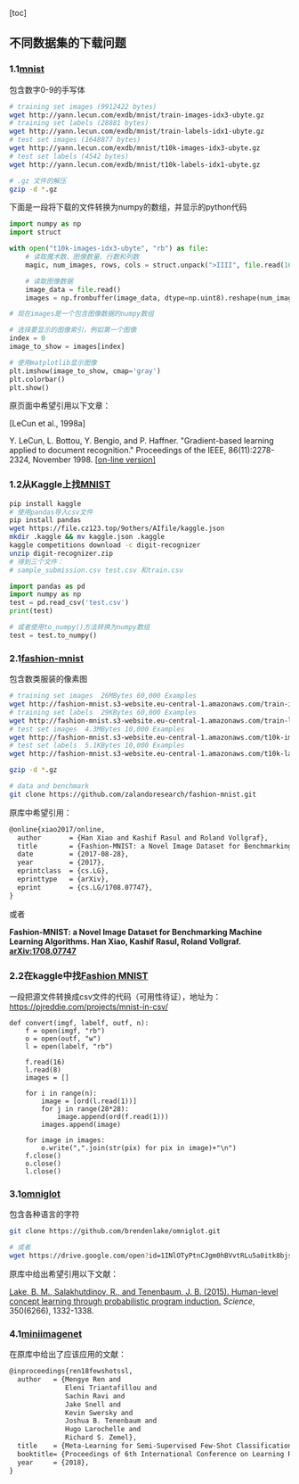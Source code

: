 [toc]

## 不同数据集的下载问题

### 1.1[mnist](http://yann.lecun.com/exdb/mnist/index.html)

包含数字0-9的手写体

```bash
# training set images (9912422 bytes)
wget http://yann.lecun.com/exdb/mnist/train-images-idx3-ubyte.gz
# training set labels (28881 bytes)
wget http://yann.lecun.com/exdb/mnist/train-labels-idx1-ubyte.gz
# test set images (1648877 bytes)
wget http://yann.lecun.com/exdb/mnist/t10k-images-idx3-ubyte.gz
# test set labels (4542 bytes)
wget http://yann.lecun.com/exdb/mnist/t10k-labels-idx1-ubyte.gz

# .gz 文件的解压
gzip -d *.gz
```

下面是一段将下载的文件转换为numpy的数组，并显示的python代码

```python
import numpy as np
import struct

with open("t10k-images-idx3-ubyte", "rb") as file:
    # 读取魔术数、图像数量、行数和列数
    magic, num_images, rows, cols = struct.unpack(">IIII", file.read(16))

    # 读取图像数据
    image_data = file.read()
    images = np.frombuffer(image_data, dtype=np.uint8).reshape(num_images, rows, cols)

# 现在images是一个包含图像数据的numpy数组

# 选择要显示的图像索引，例如第一个图像
index = 0
image_to_show = images[index]

# 使用matplotlib显示图像
plt.imshow(image_to_show, cmap='gray')
plt.colorbar()
plt.show()
```

原页面中希望引用以下文章：

[LeCun et al., 1998a]

Y. LeCun, L. Bottou, Y. Bengio, and P. Haffner. "Gradient-based learning applied to document recognition." Proceedings of the IEEE, 86(11):2278-2324, November 1998. \[[on-line version\]](http://yann.lecun.com/exdb/publis/index.html#lecun-98)

### 1.2从Kaggle上找[MNIST](https://www.kaggle.com/competitions/digit-recognizer/data)

```bash
pip install kaggle
# 使用pandas导入csv文件
pip install pandas
wget https://file.cz123.top/9others/AIfile/kaggle.json
mkdir .kaggle && mv kaggle.json .kaggle
kaggle competitions download -c digit-recognizer
unzip digit-recognizer.zip
# 得到三个文件：
# sample_submission.csv test.csv 和train.csv
```

```python
import pandas as pd
import numpy as np
test = pd.read_csv('test.csv')
print(test)

# 或者使用to_numpy()方法转换为numpy数组
test = test.to_numpy()
```



### 2.1[fashion-mnist](https://github.com/zalandoresearch/fashion-mnist)

包含数类服装的像素图

```bash
# training set images  26MBytes 60,000 Examples
wget http://fashion-mnist.s3-website.eu-central-1.amazonaws.com/train-images-idx3-ubyte.gz
# training set labels  29KBytes 60,000 Examples
wget http://fashion-mnist.s3-website.eu-central-1.amazonaws.com/train-labels-idx1-ubyte.gz
# test set images  4.3MBytes 10,000 Examples
wget http://fashion-mnist.s3-website.eu-central-1.amazonaws.com/t10k-images-idx3-ubyte.gz
# test set labels  5.1KBytes 10,000 Examples
wget http://fashion-mnist.s3-website.eu-central-1.amazonaws.com/t10k-labels-idx1-ubyte.gz

gzip -d *.gz

# data and benchmark
git clone https://github.com/zalandoresearch/fashion-mnist.git
```



原库中希望引用：

```tex
@online{xiao2017/online,
  author       = {Han Xiao and Kashif Rasul and Roland Vollgraf},
  title        = {Fashion-MNIST: a Novel Image Dataset for Benchmarking Machine Learning Algorithms},
  date         = {2017-08-28},
  year         = {2017},
  eprintclass  = {cs.LG},
  eprinttype   = {arXiv},
  eprint       = {cs.LG/1708.07747},
}
```

或者

**Fashion-MNIST: a Novel Image Dataset for Benchmarking Machine Learning Algorithms. Han Xiao, Kashif Rasul, Roland Vollgraf. [arXiv:1708.07747](http://arxiv.org/abs/1708.07747)**

### 2.2在kaggle中找[Fashion MNIST](https://www.kaggle.com/datasets/zalando-research/fashionmnist/data)



一段把源文件转换成csv文件的代码（可用性待证），地址为：https://pjreddie.com/projects/mnist-in-csv/

```
def convert(imgf, labelf, outf, n):
    f = open(imgf, "rb")
    o = open(outf, "w")
    l = open(labelf, "rb")

    f.read(16)
    l.read(8)
    images = []

    for i in range(n):
        image = [ord(l.read(1))]
        for j in range(28*28):
            image.append(ord(f.read(1)))
        images.append(image)

    for image in images:
        o.write(",".join(str(pix) for pix in image)+"\n")
    f.close()
    o.close()
    l.close()
```



### 3.1[omniglot](https://github.com/brendenlake/omniglot)

包含各种语言的字符

```bash
git clone https://github.com/brendenlake/omniglot.git

# 或者
wget https://drive.google.com/open?id=1INlOTyPtnCJgm0hBVvtRLu5a0itk8bjs
```

原库中给出希望引用以下文献：

[Lake, B. M., Salakhutdinov, R., and Tenenbaum, J. B. (2015). Human-level concept learning through probabilistic program induction.](http://www.sciencemag.org/content/350/6266/1332.short) *Science*, 350(6266), 1332-1338.

### 4.1[miniimagenet](https://github.com/renmengye/few-shot-ssl-public/)

在原库中给出了应该应用的文献：

```tex
@inproceedings{ren18fewshotssl,
  author   = {Mengye Ren and 
              Eleni Triantafillou and 
              Sachin Ravi and 
              Jake Snell and 
              Kevin Swersky and 
              Joshua B. Tenenbaum and 
              Hugo Larochelle and 
              Richard S. Zemel},
  title    = {Meta-Learning for Semi-Supervised Few-Shot Classification},
  booktitle= {Proceedings of 6th International Conference on Learning Representations {ICLR}},
  year     = {2018},
}
```


